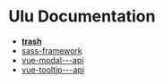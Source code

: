 
# Ulu Documentation 

- [__trash__](__trash__/index.html)
- [sass-framework](sass-framework/index.html)
- [vue-modal---api](vue-modal---api/index.html)
- [vue-tooltip---api](vue-tooltip---api/index.html)

